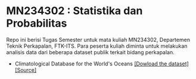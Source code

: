 <h1>MN234302 : Statistika dan Probabilitas </h1>
<p>Repo ini berisi Tugas Semester untuk mata kuliah MN234302, Departemen Teknik Perkapalan, FTK-ITS. Para peserta kuliah diminta untuk melakukan analisis data dari beberapa dataset publik terkait bidang perkapalan.
</p>
<ul>
  <li> Climatological Database for the World's Oceans 
    <a href= "https://data.world/cliwoc/ocean-ship-logbooks-1750-1850">[Dowload the dataset]</a></li><a href= "https://data.world/cliwoc/ocean-ship-logbooks-1750-1850">[Source]</a></li>
</ul>
